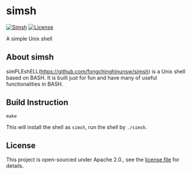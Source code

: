 # simsh
[![Simsh](https://img.shields.io/badge/GitHub-simsh-blue)](https://github.com/fongchinghinunsw/simsh)
[![License](https://img.shields.io/badge/license-Apache_2.0-green.svg?style=flat)](https://opensource.org/licenses/Apache-2.0)

A simple Unix shell

## About simsh
simPLEshELL(https://github.com/fongchinghinunsw/simsh) is a Unix shell based on BASH. It is built just for fun and have many of useful functionalities in BASH.

## Build Instruction

```
make
```

This will install the shell as `simsh`, run the shell by `./simsh`.

## License
This project is open-sourced under Apache 2.0., see the [license file](LICENSE) for details.
